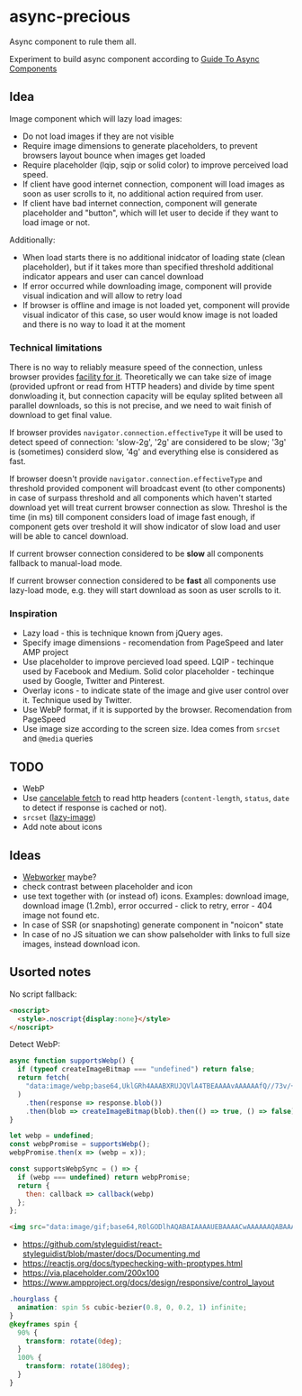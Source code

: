 # async-precious

Async component to rule them all.

Experiment to build async component according to [Guide To Async Components](https://github.com/stereobooster/guide-to-async-components)

## Idea

Image component which will lazy load images:

* Do not load images if they are not visible
* Require image dimensions to generate placeholders, to prevent browsers layout bounce when images get loaded
* Require placeholder (lqip, sqip or solid color) to improve perceived load speed.
* If client have good internet connection, component will load images as soon as user scrolls to it, no additional action required from user.
* If client have bad internet connection, component will generate placeholder and "button", which will let user to decide if they want to load image or not.

Additionally:

* When load starts there is no additional inidcator of loading state (clean placeholder), but if it takes more than specified threshold additional indicator appears and user can cancel download
* If error occurred while downloading image, component will provide visual indication and will allow to retry load
* If browser is offline and image is not loaded yet, component will provide visual indicator of this case, so user would know image is not loaded and there is no way to load it at the moment

### Technical limitations

There is no way to reliably measure speed of the connection, unless browser provides [facility for it](https://developer.mozilla.org/en-US/docs/Web/API/NetworkInformation/effectiveType). Theoretically we can take size of image (provided upfront or read from HTTP headers) and divide by time spent donwloading it, but connection capacity will be equlay splited between all parallel downloads, so this is not precise, and we need to wait finish of download to get final value.

If browser provides `navigator.connection.effectiveType` it will be used to detect speed of connection: 'slow-2g', '2g' are considered to be slow; '3g' is (sometimes) considerd slow, '4g' and everything else is considered as fast.

If browser doesn't provide `navigator.connection.effectiveType` and threshold provided component will broadcast event (to other components) in case of surpass threshold and all components which haven't started download yet will treat current browser connection as slow. Threshol is the time (in ms) till component considers load of image fast enough, if component gets over treshold it will show indicator of slow load and user will be able to cancel download.

If current browser connection considered to be **slow** all components fallback to manual-load mode.

If current browser connection considered to be **fast** all components use lazy-load mode, e.g. they will start download as soon as user scrolls to it.

### Inspiration

* Lazy load - this is technique known from jQuery ages.
* Specify image dimensions - recomendation from PageSpeed and later AMP project
* Use placeholder to improve percieved load speed. LQIP - techinque used by Facebook and Medium. Solid color placeholder - techinque used by Google, Twitter and Pinterest.
* Overlay icons - to indicate state of the image and give user control over it. Technique used by Twitter.
* Use WebP format, if it is supported by the browser. Recomendation from PageSpeed
* Use image size according to the screen size. Idea comes from `srcset` and `@media` queries

## TODO

* WebP
* Use [cancelable fetch](https://developer.mozilla.org/en-US/docs/Web/API/AbortController/abort) to read http headers (`content-length`, `status`, `date` to detect if response is cached or not).
* `srcset` ([lazy-image](https://meowni.ca/lazy-image/))
* Add note about icons

## Ideas

* [Webworker](https://aerotwist.com/blog/one-weird-trick/) maybe?
* check contrast between placeholder and icon
* use text together with (or instead of) icons. Examples: download image, download image (1.2mb), error occurred - click to retry, error - 404 image not found etc.
* In case of SSR (or snapshoting) generate component in "noicon" state
* In case of no JS situation we can show palseholder with links to full size images, instead download icon.

## Usorted notes

No script fallback:

```html
<noscript>
  <style>.noscript{display:none}</style>
</noscript>
```

Detect WebP:

```js
async function supportsWebp() {
  if (typeof createImageBitmap === "undefined") return false;
  return fetch(
    "data:image/webp;base64,UklGRh4AAABXRUJQVlA4TBEAAAAvAAAAAAfQ//73v/+BiOh/AAA="
  )
    .then(response => response.blob())
    .then(blob => createImageBitmap(blob).then(() => true, () => false));
}

let webp = undefined;
const webpPromise = supportsWebp();
webpPromise.then(x => (webp = x));

const supportsWebpSync = () => {
  if (webp === undefined) return webpPromise;
  return {
    then: callback => callback(webp)
  };
};
```

```html
<img src="data:image/gif;base64,R0lGODlhAQABAIAAAAUEBAAAACwAAAAAAQABAAACAkQBADs=" />
```

* https://github.com/styleguidist/react-styleguidist/blob/master/docs/Documenting.md
* https://reactjs.org/docs/typechecking-with-proptypes.html
* https://via.placeholder.com/200x100
* https://www.ampproject.org/docs/design/responsive/control_layout

```css
.hourglass {
  animation: spin 5s cubic-bezier(0.8, 0, 0.2, 1) infinite;
}
@keyframes spin {
  90% {
    transform: rotate(0deg);
  }
  100% {
    transform: rotate(180deg);
  }
}
```
